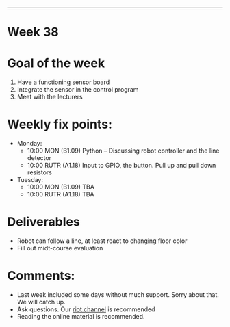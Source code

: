 ---
Week 38
=============

# Goal of the week

1. Have a functioning sensor board
2. Integrate the sensor in the control program
3. Meet with the lecturers

# Weekly fix points:

* Monday:
    * 10:00 MON (B1.09) Python – Discussing robot controller and the line detector
    *	10:00 RUTR (A1.18) Input to GPIO, the button. Pull up and pull down resistors
*	Tuesday:
    *	10:00 MON (B1.09) TBA
    *	10:00 RUTR (A1.18) TBA

# Deliverables

* Robot can follow a line, at least react to changing floor color
* Fill out midt-course evaluation

# Comments:

* Last week included some days without much support. Sorry about that. We will catch up.
* Ask questions. Our [riot channel](https://matrix.to/#/#EAL_ITT_stud:matrix.org) is recommended
* Reading the online material is recommended.
